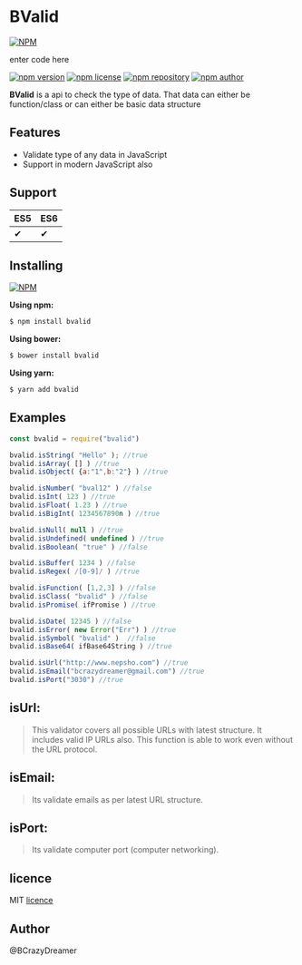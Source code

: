 

# BValid
[![NPM](https://nodei.co/npm/bvalid.png)](https://nodei.co/npm/bvalid/)

enter code here

[![npm version](https://img.shields.io/npm/v/bvalid.svg?style=flat-square)](https://www.npmjs.org/package/bvalid)
[![npm license](https://img.shields.io/static/v1.svg?label=License&message=MIT&color=informational)](https://github.com/nepsho/bvalid/blob/master/LICENSE)
[![npm repository](https://img.shields.io/static/v1.svg?label=Repository&message=GitHub&color=yellow)](https://github.com/nepsho/bvalid)
[![npm author](https://img.shields.io/static/v1.svg?label=Author&message=bcrazydreamer&color=success)](https://www.npmjs.com/~bcrazydreamer)

**BValid** is a api to check the type of data. That data can either be function/class or can either be basic data structure
## Features
- Validate type of any data in JavaScript
- Support in modern JavaScript also

## Support
ES5 | ES6 |
--- | --- |
✔|✔|

## Installing
[![NPM](https://nodei.co/npm/bvalid.png?mini=true)](https://nodei.co/npm/webget/)

**Using npm:**
```bash
$ npm install bvalid
```

**Using bower:**

```bash
$ bower install bvalid
```

**Using yarn:**

```bash
$ yarn add bvalid
```

## Examples

```js
const bvalid = require("bvalid")
```
```js
bvalid.isString( "Hello" ); //true
bvalid.isArray( [] ) //true
bvalid.isObject( {a:"1",b:"2"} ) //true

bvalid.isNumber( "bval12" ) //false
bvalid.isInt( 123 ) //true
bvalid.isFloat( 1.23 ) //true
bvalid.isBigInt( 1234567890n ) //true

bvalid.isNull( null ) //true
bvalid.isUndefined( undefined ) //true
bvalid.isBoolean( "true" ) //false

bvalid.isBuffer( 1234 )	//false
bvalid.isRegex( /[0-9]/ ) //true

bvalid.isFunction( [1,2,3] ) //false
bvalid.isClass( "bvalid" ) //false
bvalid.isPromise( ifPromise ) //true

bvalid.isDate( 12345 ) //false
bvalid.isError( new Error("Err") ) //true
bvalid.isSymbol( "bvalid" )  //false
bvalid.isBase64( ifBase64String ) //true

bvalid.isUrl("http://www.nepsho.com") //true
bvalid.isEmail("bcrazydreamer@gmail.com") //true
bvalid.isPort("3030") //true
```

## isUrl:
>This validator covers all possible URLs with latest structure. It includes valid IP URLs also. This function is able to work even without the URL protocol.

## isEmail:
>Its validate emails as per latest URL structure.

## isPort:
>Its validate computer port (computer networking).



## licence
MIT [licence](https://opensource.org/licenses/MIT)

## Author
@BCrazyDreamer
